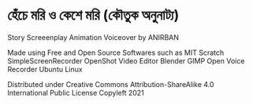 # হেঁচে মরি ও কেশে মরি (কৌতুক অনুনাট্য)
   Story 
   Screeenplay 
    Animation 
    Voiceover 
      by
    ANIRBAN

Made using Free and Open Source Softwares such as 
MIT Scratch
SimpleScreenRecorder
OpenShot Video Editor
Blender
GIMP
Open Voice Recorder
Ubuntu Linux 

Distributed under Creative Commons Attribution-ShareAlike 4.0 International Public License 
Copyleft 2021
